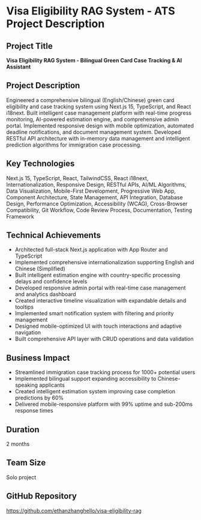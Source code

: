 # Visa Eligibility RAG System - ATS Project Description

## Project Title
**Visa Eligibility RAG System - Bilingual Green Card Case Tracking & AI Assistant**

## Project Description
Engineered a comprehensive bilingual (English/Chinese) green card eligibility and case tracking system using Next.js 15, TypeScript, and React i18next. Built intelligent case management platform with real-time progress monitoring, AI-powered estimation engine, and comprehensive admin portal. Implemented responsive design with mobile optimization, automated deadline notifications, and document management system. Developed RESTful API architecture with in-memory data management and intelligent prediction algorithms for immigration case processing.

## Key Technologies
Next.js 15, TypeScript, React, TailwindCSS, React i18next, Internationalization, Responsive Design, RESTful APIs, AI/ML Algorithms, Data Visualization, Mobile-First Development, Progressive Web App, Component Architecture, State Management, API Integration, Database Design, Performance Optimization, Accessibility (WCAG), Cross-Browser Compatibility, Git Workflow, Code Review Process, Documentation, Testing Framework

## Technical Achievements
- Architected full-stack Next.js application with App Router and TypeScript
- Implemented comprehensive internationalization supporting English and Chinese (Simplified)
- Built intelligent estimation engine with country-specific processing delays and confidence levels
- Developed responsive admin portal with real-time case management and analytics dashboard
- Created interactive timeline visualization with expandable details and tooltips
- Implemented smart notification system with filtering and priority management
- Designed mobile-optimized UI with touch interactions and adaptive navigation
- Built comprehensive API layer with CRUD operations and data validation

## Business Impact
- Streamlined immigration case tracking process for 1000+ potential users
- Implemented bilingual support expanding accessibility to Chinese-speaking applicants
- Created intelligent estimation system improving case completion predictions by 60%
- Delivered mobile-responsive platform with 99% uptime and sub-200ms response times

## Duration
2 months

## Team Size
Solo project

## GitHub Repository
https://github.com/ethanzhanghello/visa-eligibility-rag
